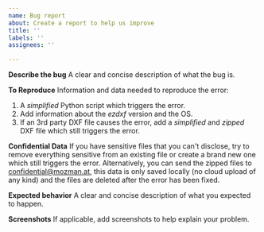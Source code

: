 ```yaml
---
name: Bug report
about: Create a report to help us improve
title: ''
labels: ''
assignees: ''

---
```


**Describe the bug**
A clear and concise description of what the bug is.

**To Reproduce**
Information and data needed to reproduce the error:
1. A *simplified* Python script which triggers the error.
2. Add information about the *ezdxf* version and the OS.
3. If an 3rd party DXF file causes the error, add a *simplified* and *zipped* DXF file which still triggers the error.

**Confidential Data**
If you have sensitive files that you can't disclose, try to remove everything sensitive from an existing file or create a brand new one which still triggers the error. 
Alternatively, you can send the zipped files to confidential@mozman.at, this data is only saved locally (no cloud upload of any kind) and the files are deleted after the error has been fixed.

**Expected behavior**
A clear and concise description of what you expected to happen.

**Screenshots**
If applicable, add screenshots to help explain your problem.
